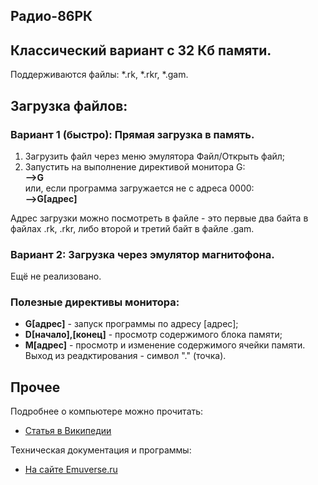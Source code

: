 ## Радио-86РК
## Классический вариант с 32 Кб памяти.

Поддерживаются файлы: *.rk, *.rkr, *.gam.

## Загрузка файлов:

### Вариант 1 (быстро): Прямая загрузка в память.

1. Загрузить файл через меню эмулятора Файл/Открыть файл;
2. Запустить на выполнение директивой монитора G:<br/>
<b>--&gt;G</b><br/>
или, если программа загружается не с адреса 0000:<br/>
<b>--&gt;G[адрес]</b>

Адрес загрузки можно посмотреть в файле - это первые два байта в файлах .rk, .rkr, либо второй и третий байт в файле .gam.

### Вариант 2: Загрузка через эмулятор магнитофона.

Ещё не реализовано.

<!--
1. Открыть окно эмулятора магнитофона (кнопка в панели);
2. Выбрать файл;
3. Запустить вопроизведение;
4. Пока звучит преамбула, перейти в основное окно эмулятора и набрать команду<br/>
<b>--&gt;I</b>
5. После окончания загрузки запустить на выполнение аналогично Варианту 1. Нужный адрес запуска выводится первой строкой после удачной загрузки.
-->

### Полезные директивы монитора:

* **G[адрес]** - запуск программы по адресу [адрес];
* **D[начало],[конец]** - просмотр содержимого блока памяти;
* **М[адрес]** - просмотр и изменение содержимого ячейки памяти. Выход  из реадктирования - символ "." (точка).

## Прочее

Подробнее о компьютере можно прочитать:

* [Статья в Википедии](http://ru.wikipedia.org/wiki/Радио_86РК)

Техническая документация и программы:

* [На сайте Emuverse.ru](http://www.emuverse.ru/wiki/Радио-86РК)
